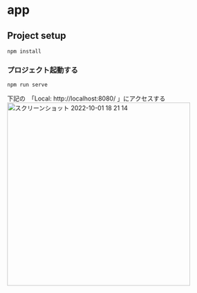 # app

## Project setup
```
npm install
```

### プロジェクト起動する
```
npm run serve
```
下記の　「Local: http://localhost:8080/ 」にアクセスする
<img width="423" alt="スクリーンショット 2022-10-01 18 21 14" src="https://user-images.githubusercontent.com/68958226/193402613-5df9040f-0a85-43bf-8bd6-920e7179600a.png">

